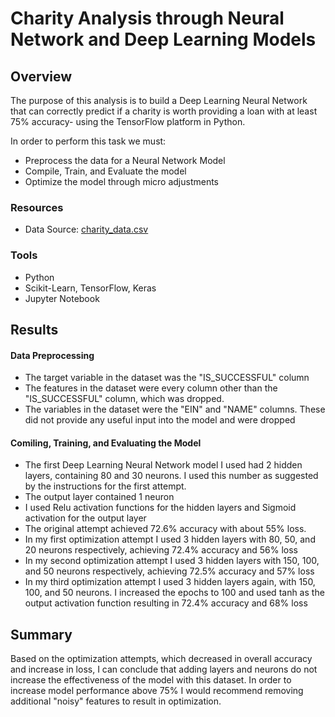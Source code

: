 # Charity Analysis through Neural Network and Deep Learning Models

## Overview

The purpose of this analysis is to build a Deep Learning Neural Network that can correctly predict if a charity is worth providing a loan with at least 75% accuracy- using the TensorFlow platform in Python.

In order to perform this task we must:
- Preprocess the data for a Neural Network Model
- Compile, Train, and Evaluate the model
- Optimize the model through micro adjustments

### Resources

- Data Source:  [charity_data.csv](https://github.com/agregorash/Neural_Network_Charity_Analysis/blob/main/Resources/charity_data.csv)

### Tools

- Python
- Scikit-Learn, TensorFlow, Keras
- Jupyter Notebook

## Results

#### Data Preprocessing

- The target variable in the dataset was the "IS_SUCCESSFUL" column
- The features in the dataset were every column other than the "IS_SUCCESSFUL" column, which was dropped.
- The variables in the dataset were the "EIN" and "NAME" columns.  These did not provide any useful input into the model and were dropped

#### Comiling, Training, and Evaluating the Model

- The first Deep Learning Neural Network model I used had 2 hidden layers, containing 80 and 30 neurons.  I used this number as suggested by the instructions for the first attempt.
- The output layer contained 1 neuron
- I used Relu activation functions for the hidden layers and Sigmoid activation for the output layer
- The original attempt achieved 72.6% accuracy with about 55% loss.
- In my first optimization attempt I used 3 hidden layers with 80, 50, and 20 neurons respectively, achieving 72.4% accuracy and 56% loss
- In my second optimization attempt I used 3 hidden layers with 150, 100, and 50 neurons respectively, achieving 72.5% accuracy and 57% loss
- In my third optimization attempt I used 3 hidden layers again, with 150, 100, and 50 neurons. I increased the epochs to 100 and used tanh as the output activation function resulting in 72.4% accuracy and 68% loss

## Summary

Based on the optimization attempts, which decreased in overall accuracy and increase in loss, I can conclude that adding layers and neurons do not increase the effectiveness of the model with this dataset.  In order to increase model performance above 75% I would recommend removing additional "noisy" features to result in optimization.
